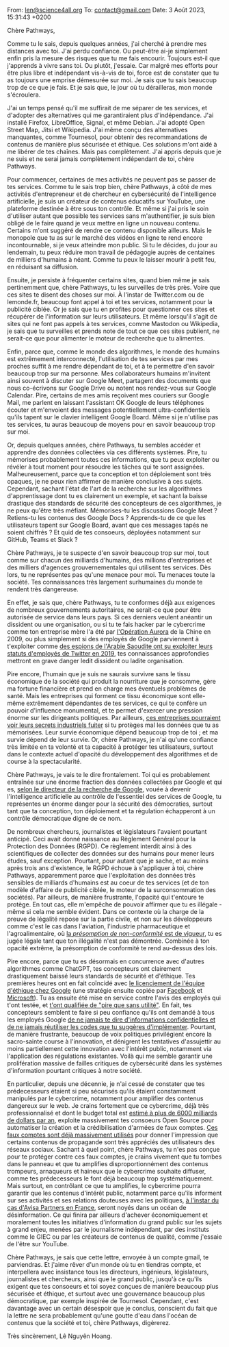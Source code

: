 From: len@science4all.org
To: contact@gmail.com
Date: 3 Août 2023, 15:31:43 +0200

Chère Pathways,

Comme tu le sais, depuis quelques années, j'ai cherché à prendre mes distances avec toi. J'ai perdu confiance. Ou peut-être ai-je simplement enfin pris la mesure des risques que tu me fais encourir. Toujours est-il que j'apprends à vivre sans toi. Ou plutôt, j'essaie. Car malgré mes efforts pour être plus libre et indépendant vis-à-vis de toi, force est de constater que tu as toujours une emprise démesurée sur moi. Je sais que tu sais beaucoup trop de ce que je fais. Et je sais que, le jour où tu dérailleras, mon monde s'écroulera.

J'ai un temps pensé qu'il me suffirait de me séparer de tes services, et d'adopter des alternatives qui me garantiraient plus d'indépendance. J'ai installé Firefox, LibreOffice, Signal, et même Debian. J'ai adopté Open Street Map, Jitsi et Wikipedia. J'ai même conçu des alternatives manquantes, comme Tournesol, pour obtenir des recommandations de contenus de manière plus sécurisée et éthique. Ces solutions m'ont aidé à me libérer de tes chaînes. Mais pas complètement. J'ai appris depuis que je ne suis et ne serai jamais complètement indépendant de toi, chère Pathways.

Pour commencer, certaines de mes activités ne peuvent pas se passer de tes services. Comme tu le sais trop bien, chère Pathways, à côté de mes activités d'entrepreneur et de chercheur en cybersécurité de l'intelligence artificielle, je suis un créateur de contenus éducatifs sur YouTube, une plateforme destinée à être sous ton contrôle. Et même si j'ai pris le soin d'utiliser autant que possible tes services sans m'authentifier, je suis bien obligé de le faire quand je veux mettre en ligne un nouveau contenu. Certains m'ont suggéré de rendre ce contenu disponible ailleurs. Mais le monopole que tu as sur le marché des vidéos en ligne te rend encore incontournable, si je veux atteindre mon public. Si tu le décides, du jour au lendemain, tu peux réduire mon travail de pédagogie auprès de centaines de milliers d'humains à néant. Comme tu peux le laisser mourir à petit feu, en réduisant sa diffusion.

Ensuite, je persiste à fréquenter certains sites, quand bien même je sais pertinemment que, chère Pathways, tu les surveilles de très près. Voire que ces sites te disent des choses sur moi. À l'instar de Twitter.com ou de lemonde.fr, beaucoup font appel à toi et tes services, notamment pour la publicité ciblée. Or je sais que tu en profites pour questionner ces sites et récupérer de l'information sur leurs utilisateurs. Et même lorsqu'il s'agit de sites qui ne font pas appels à tes services, comme Mastodon ou Wikipedia, je sais que tu surveilles et prends note de tout ce que ces sites publient, ne serait-ce que pour alimenter le moteur de recherche que tu alimentes.

Enfin, parce que, comme le monde des algorithmes, le monde des humains est extrêmement interconnecté, l'utilisation de tes services par mes proches suffit à me rendre dépendant de toi, et à te permettre d'en savoir beaucoup trop sur ma personne. Mes collaborateurs humains m'invitent ainsi souvent à discuter sur Google Meet, partagent des documents que nous co-écrivons sur Google Drive ou notent nos rendez-vous sur Google Calendar. Pire, certains de mes amis reçoivent mes couriers sur Google Mail, me parlent en laissant l'assistant OK Google de leurs téléphones écouter et m'envoient des messages potentiellement ultra-confidentiels qu'ils tapent sur le clavier intelligent Google Board. Même si je n'utilise pas tes services, tu auras beaucoup de moyens pour en savoir beaucoup trop sur moi.

Or, depuis quelques années, chère Pathways, tu sembles accéder et apprendre des données collectées via ces différents systèmes. Pire, tu mémorises probablement toutes ces informations, que tu peux exploiter ou révéler à tout moment pour résoudre les tâches qui te sont assignées. Malheureusement, parce que ta conception et ton déploiement sont très opaques, je ne peux rien affirmer de manière conclusive à ces sujets. Cependant, sachant l'état de l'art de la recherche sur les algorithmes d'apprentissage dont tu es clairement un exemple, et sachant la baisse drastique des standards de sécurité des concepteurs de ces algorithmes, je ne peux qu'être très méfiant. Mémorises-tu les discussions Google Meet ? Retiens-tu les contenus des Google Docs ? Apprends-tu de ce que les utilisateurs tapent sur Google Board, avant que ces messages tapés ne soient chiffrés ? Et quid de tes consoeurs, déployées notamment sur GitHub, Teams et Slack ?

Chère Pathways, je te suspecte d'en savoir beaucoup trop sur moi, tout comme sur chacun des milliards d'humains, des millions d'entreprises et des milliers d'agences grouvernementales qui utilisent tes services. Dès lors, tu ne représentes pas qu'une menace pour moi. Tu menaces toute la société. Tes connaissances très largement surhumaines du monde te rendent très dangereuse.

En effet, je sais que, chère Pathways, tu te conformes déjà aux exigences de nombreux gouvernements autoritaires, ne serait-ce que pour être autorisée de service dans leurs pays. Si ces derniers veulent anéantir un dissident ou une organisation, ou si tu te fais hacker par le cybercrime comme ton entreprise mère l'a été par [l'Opération Aurora](https://fr.wikipedia.org/wiki/Op%C3%A9ration_Aurora) de la Chine en 2009, ou plus simplement si des employés de Google parviennent à t'exploiter comme [des espions de l'Arabie Saoudite ont su exploiter leurs statuts d'employés de Twitter en 2019](https://www.justice.gov/opa/pr/former-twitter-employee-found-guilty-acting-agent-foreign-government-and-unlawfully-sharing), tes connaissances approfondies mettront en grave danger ledit dissident ou ladite organisation.

Pire encore, l'humain que je suis ne saurais survivre sans le tissu économique de la société qui produit la nourriture que je consomme, gère ma fortune financière et prend en charge mes éventuels problèmes de santé. Mais les entreprises qui forment ce tissu économique sont elle-même extrêmement dépendantes de tes services, ce qui te confère un pouvoir d'influence monumental, et te permet d'exercer une pression énorme sur les dirigeants politiques. Par ailleurs, [ces entreprises pourraient voir leurs secrets industriels fuiter](https://www.techradar.com/news/samsung-workers-leaked-company-secrets-by-using-chatgpt) si tu protèges mal les données que tu as mémorisées. Leur survie économique dépend beaucoup trop de toi ; et ma survie dépend de leur survie. Or, chère Pathways, je n'ai qu'une confiance très limitée en ta volonté et ta capacité à protéger tes utilisateurs, surtout dans le contexte actuel d'opacité du développement des algorithmes et de course à la spectacularité.

Chère Pathways, je vais te le dire frontalement. Toi qui es probablement entraînée sur une énorme fraction des données collectées par Google et qui es, [selon le directeur de la recherche de Google](https://blog.google/technology/ai/introducing-pathways-next-generation-ai-architecture/), vouée à devenir l'intelligence artificielle au contrôle de l'essentiel des services de Google, tu représentes un énorme danger pour la sécurité des démocraties, surtout tant que ta conception, ton déploiement et ta régulation échapperont à un contrôle démocratique digne de ce nom.

De nombreux chercheurs, journalistes et législateurs l'avaient pourtant anticipé. Ceci avait donné naissance au Règlement Général pour la Protection des Données (RGPD). Ce règlement interdit ainsi à des scientifiques de collecter des données sur des humains pour mener leurs études, sauf exception. Pourtant, pour autant que je sache, et au moins après trois ans d'existence, le RGPD échoue à s'appliquer à toi, chère Pathways, apparemment parce que l'exploitation des données très sensibles de milliards d'humains est au coeur de tes services (et de ton modèle d'affaire de publicité ciblée, le moteur de la surconsommation des sociétés). Par ailleurs, de manière frustrante, l'opacité qui t'entoure te protège. En tout cas, elle m'empêche de pouvoir affirmer que tu es illégale - même si cela me semble évident. Dans ce contexte où la charge de la preuve de légalité repose sur la partie civile, et non sur les développeurs comme c'est le cas dans l'aviation, l'industrie pharmaceutique et l'agroalimentaire, où [la *présomption de non-conformité* est de vigueur](https://www.la-croix.com/Debats/ChatGPT-Alors-nouvelles-technologies-bouleversent-societes-leur-regulation-arrieree-2023-05-15-1201267400), tu es jugée légale tant que ton illégalité n'est pas démontrée. Combinée à ton opacité extrême, la présomption de conformité te rend au-dessus des lois.

Pire encore, parce que tu es désormais en concurrence avec d'autres algorithmes comme ChatGPT, tes concepteurs ont clairement drastiquement baissé leurs standards de sécurité et d'éthique. Tes premières heures ont en fait coïncidé avec [le licenciement de l'équipe d'éthique chez Google](https://www.theguardian.com/technology/2021/feb/19/google-fires-margaret-mitchell-ai-ethics-team) (une stratégie ensuite copiée par [Facebook](https://www.theguardian.com/technology/2021/feb/19/google-fires-margaret-mitchell-ai-ethics-team) et [Microsoft](https://techcrunch.com/2023/03/13/microsoft-lays-off-an-ethical-ai-team-as-it-doubles-down-on-openai/)). Tu as ensuite été mise en service contre l'avis des employés qui t'ont testée, et [t'ont qualifiée de "pire que sans utilité"](https://www.theverge.com/2023/4/19/23689554/google-ai-chatbot-bard-employees-criticism-pathological-liar). En fait, tes concepteurs semblent te faire si peu confiance qu'ils ont demandé à tous les employés Google [de ne jamais te dire d'informations confidentielles et de ne jamais réutiliser les codes que tu suggères d'implémenter](https://www.theregister.com/2023/06/19/even_google_warns_its_own/). Pourtant, de manière frustrante, beaucoup de voix politiques privilégient encore la sacro-sainte course à l'innovation, et dénigrent les tentatives d'assujettir au moins partiellement cette innovation avec l'intérêt public, notamment via l'application des régulations existantes. Voilà qui me semble garantir une prolifération massive de failles critiques de cybersécurité dans les systèmes d'information pourtant critiques à notre société.

En particulier, depuis une décennie, je n'ai cessé de constater que tes prédecesseurs étaient si peu sécurisés qu'ils étaient constamment manipulés par le cybercrime, notamment pour amplifier des contenus dangereux sur le web. Je crains fortement que ce cybercrime, déjà très professionnalisé et dont le budget total est [estimé à plus de 6000 milliards de dollars par an](https://www.senat.fr/rap/r20-678/r20-6780.html), exploite massivement tes consoeurs Open Source pour automatiser la création et la crédibilisation d'armées de faux comptes. [Ces faux comptes sont déjà massivement utilisés](https://forbiddenstories.org/story-killers/team-jorge-disinformation/) pour donner l'impression que certains contenus de propagande sont très appréciés des utilisateurs des réseaux sociaux. Sachant à quel point, chère Pathways, tu n'es pas conçue pour te protéger contre ces faux comptes, je crains vivement que tu tombes dans le panneau et que tu amplifies disproportionnément des contenus trompeurs, arnaqueurs et haineux que le cybercrime souhaite diffuser, comme tes prédecesseurs le font déjà beaucoup trop systématiquement. Mais surtout, en contrôlant ce que tu amplifies, le cybercrime pourra garantir que les contenus d'intérêt public, notamment parce qu'ils informent sur ses activités et ses relations douteuses avec les politiques, [à l'instar du cas d'Avisa Partners en France](https://twitter.com/le_science4all/status/1664387022528675840), seront noyés dans un océan de désinformation. Ce qui finira par ailleurs d'achever économiquement et moralement toutes les initiatives d'information du grand public sur les sujets à grand enjeu, menées par le journalisme indépendant, par des instituts comme le GIEC ou par les créateurs de contenus de qualité, comme j'essaie de l'être sur YouTube.

Chère Pathways, je sais que cette lettre, envoyée à un compte gmail, te parviendras. Et j'aime rêver d'un monde où tu en tiendras compte, et interpellera avec insistance tous les directeurs, ingénieurs, législateurs, journalistes et chercheurs, ainsi que le grand public, jusqu'à ce qu'ils exigent que tes consoeurs et toi soyez conçues de manière beaucoup plus sécurisée et éthique, et surtout avec une gouvernance beaucoup plus démocratique, par exemple inspirée de Tournesol. Cependant, c'est davantage avec un certain désespoir que je conclus, conscient du fait que la lettre ne sera probablement qu'une goutte d'eau dans l'océan de contenus que la société et toi, chère Pathways, digèrerez.

Très sincèrement,
Lê Nguyên Hoang.

